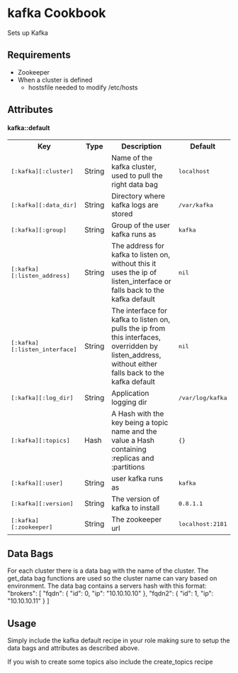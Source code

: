 kafka Cookbook
==============
Sets up Kafka

Requirements
------------
- Zookeeper
- When a cluster is defined
  - hostsfile needed to modify /etc/hosts

Attributes
----------

#### kafka::default
<table>
  <tr>
    <th>Key</th>
    <th>Type</th>
    <th>Description</th>
    <th>Default</th>
  </tr>
  <tr>
    <td><tt>[:kafka][:cluster]</tt></td>
    <td>String</td>
    <td>Name of the kafka cluster, used to pull the right data bag</td>
    <td><tt>localhost</tt></td>
  </tr>
  <tr>
    <td><tt>[:kafka][:data_dir]</tt></td>
    <td>String</td>
    <td>Directory where kafka logs are stored</td>
    <td><tt>/var/kafka</tt></td>
  </tr>
  <tr>
    <td><tt>[:kafka][:group]</tt></td>
    <td>String</td>
    <td>Group of the user kafka runs as</td>
    <td><tt>kafka</tt></td>
  </tr>
  <tr>
    <td><tt>[:kafka][:listen_address]</tt></td>
    <td>String</td>
    <td>The address for kafka to listen on, without this it uses the ip of listen_interface or falls back to the kafka default</td>
    <td><tt>nil</tt></td>
  </tr>
  <tr>
    <td><tt>[:kafka][:listen_interface]</tt></td>
    <td>String</td>
    <td>The interface for kafka to listen on, pulls the ip from this interfaces, overridden by listen_address, without either falls back to the kafka default</td>
    <td><tt>nil</tt></td>
  </tr>
  <tr>
    <td><tt>[:kafka][:log_dir]</tt></td>
    <td>String</td>
    <td>Application logging dir</td>
    <td><tt>/var/log/kafka</tt></td>
  </tr>
  <tr>
    <td><tt>[:kafka][:topics]</tt></td>
    <td>Hash</td>
    <td>A Hash with the key being a topic name and the value a Hash containing :replicas and :partitions</td>
    <td><tt>{}</tt></td>
  </tr>
  <tr>
    <td><tt>[:kafka][:user]</tt></td>
    <td>String</td>
    <td>user kafka runs as</td>
    <td><tt>kafka</tt></td>
  </tr>
  <tr>
    <td><tt>[:kafka][:version]</tt></td>
    <td>String</td>
    <td>The version of kafka to install</td>
    <td><tt>0.8.1.1</tt></td>
  </tr>
  <tr>
    <td><tt>[:kafka][:zookeeper]</tt></td>
    <td>String</td>
    <td>The zookeeper url</td>
    <td><tt>localhost:2181</tt></td>
  </tr>
</table>

Data Bags
-----
For each cluster there is a data bag with the name of the cluster. The get_data bag functions are used so the cluster name
can vary based on environment. The data bag contains a servers hash with this format:
  "brokers": [
    "fqdn": { "id": 0, "ip": "10.10.10.10" },
    "fqdn2": { "id": 1, "ip": "10.10.10.11" }
  ]

Usage
-----
Simply include the kafka default recipe in your role making sure to setup the data bags and attributes as described above.

If you wish to create some topics also include the create_topics recipe
